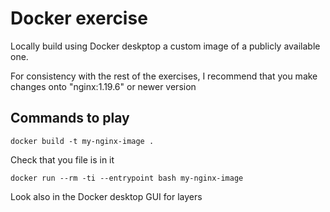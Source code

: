 # Docker exercise

Locally build using Docker deskptop a custom image of a publicly available one.

For consistency with the rest of the exercises, I recommend that you make changes onto "nginx:1.19.6" or newer version

## Commands to play

```
docker build -t my-nginx-image .
```

Check that you file is in it
```
docker run --rm -ti --entrypoint bash my-nginx-image
```

Look also in the Docker desktop GUI for layers

